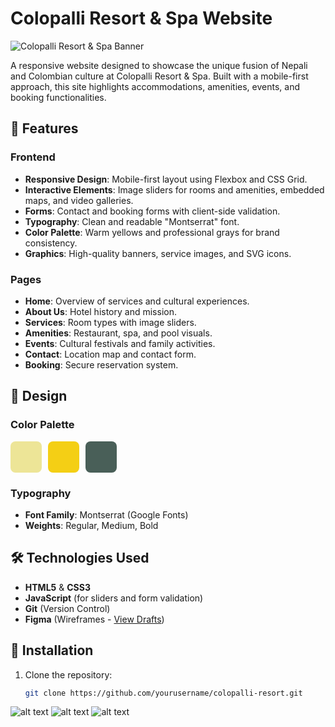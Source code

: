 # Colopalli Resort & Spa Website

![Colopalli Resort & Spa Banner](https://via.placeholder.com/1200x400?text=Colopalli+Resort+%26+SPA+Banner)

A responsive website designed to showcase the unique fusion of Nepali and Colombian culture at Colopalli Resort & Spa. Built with a mobile-first approach, this site highlights accommodations, amenities, events, and booking functionalities.

## 🌟 Features

### Frontend
- **Responsive Design**: Mobile-first layout using Flexbox and CSS Grid.
- **Interactive Elements**: Image sliders for rooms and amenities, embedded maps, and video galleries.
- **Forms**: Contact and booking forms with client-side validation.
- **Typography**: Clean and readable "Montserrat" font.
- **Color Palette**: Warm yellows and professional grays for brand consistency.
- **Graphics**: High-quality banners, service images, and SVG icons.

### Pages
- **Home**: Overview of services and cultural experiences.
- **About Us**: Hotel history and mission.
- **Services**: Room types with image sliders.
- **Amenities**: Restaurant, spa, and pool visuals.
- **Events**: Cultural festivals and family activities.
- **Contact**: Location map and contact form.
- **Booking**: Secure reservation system.

## 🎨 Design

### Color Palette
<div style="display: flex; gap: 10px;">
  <div style="background-color: #EDE597; width: 50px; height: 50px; border-radius: 8px;"></div>
  <div style="background-color: #F4CF15; width: 50px; height: 50px; border-radius: 8px;"></div>
  <div style="background-color: #495F58; width: 50px; height: 50px; border-radius: 8px;"></div>
</div>

### Typography
- **Font Family**: Montserrat (Google Fonts)
- **Weights**: Regular, Medium, Bold



## 🛠 Technologies Used
- **HTML5** & **CSS3**
- **JavaScript** (for sliders and form validation)
- **Git** (Version Control)
- **Figma** (Wireframes - [View Drafts](https://via.placeholder.com))

## 🚀 Installation
1. Clone the repository:
   ```bash
   git clone https://github.com/yourusername/colopalli-resort.git

![alt text](image-2.png)
![alt text](image.png)
![alt text](image-1.png)
